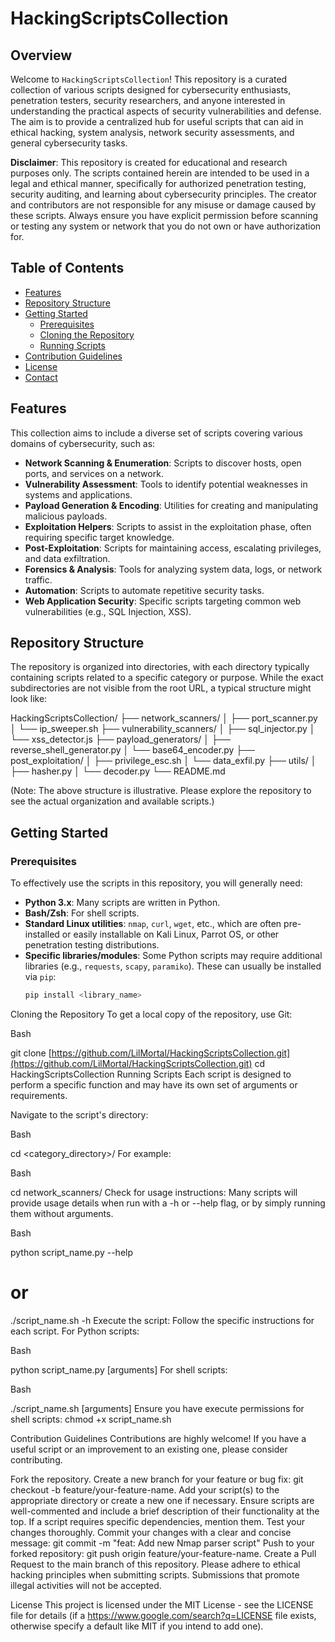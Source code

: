 # HackingScriptsCollection

## Overview

Welcome to `HackingScriptsCollection`! This repository is a curated collection of various scripts designed for cybersecurity enthusiasts, penetration testers, security researchers, and anyone interested in understanding the practical aspects of security vulnerabilities and defense. The aim is to provide a centralized hub for useful scripts that can aid in ethical hacking, system analysis, network security assessments, and general cybersecurity tasks.

**Disclaimer**: This repository is created for educational and research purposes only. The scripts contained herein are intended to be used in a legal and ethical manner, specifically for authorized penetration testing, security auditing, and learning about cybersecurity principles. The creator and contributors are not responsible for any misuse or damage caused by these scripts. Always ensure you have explicit permission before scanning or testing any system or network that you do not own or have authorization for.

## Table of Contents

- [Features](#features)
- [Repository Structure](#repository-structure)
- [Getting Started](#getting-started)
  - [Prerequisites](#prerequisites)
  - [Cloning the Repository](#cloning-the-repository)
  - [Running Scripts](#running-scripts)
- [Contribution Guidelines](#contribution-guidelines)
- [License](#license)
- [Contact](#contact)

## Features

This collection aims to include a diverse set of scripts covering various domains of cybersecurity, such as:

- **Network Scanning & Enumeration**: Scripts to discover hosts, open ports, and services on a network.
- **Vulnerability Assessment**: Tools to identify potential weaknesses in systems and applications.
- **Payload Generation & Encoding**: Utilities for creating and manipulating malicious payloads.
- **Exploitation Helpers**: Scripts to assist in the exploitation phase, often requiring specific target knowledge.
- **Post-Exploitation**: Scripts for maintaining access, escalating privileges, and data exfiltration.
- **Forensics & Analysis**: Tools for analyzing system data, logs, or network traffic.
- **Automation**: Scripts to automate repetitive security tasks.
- **Web Application Security**: Specific scripts targeting common web vulnerabilities (e.g., SQL Injection, XSS).

## Repository Structure

The repository is organized into directories, with each directory typically containing scripts related to a specific category or purpose. While the exact subdirectories are not visible from the root URL, a typical structure might look like:

HackingScriptsCollection/
├── network_scanners/
│   ├── port_scanner.py
│   └── ip_sweeper.sh
├── vulnerability_scanners/
│   ├── sql_injector.py
│   └── xss_detector.js
├── payload_generators/
│   ├── reverse_shell_generator.py
│   └── base64_encoder.py
├── post_exploitation/
│   ├── privilege_esc.sh
│   └── data_exfil.py
├── utils/
│   ├── hasher.py
│   └── decoder.py
└── README.md


(Note: The above structure is illustrative. Please explore the repository to see the actual organization and available scripts.)

## Getting Started

### Prerequisites

To effectively use the scripts in this repository, you will generally need:

- **Python 3.x**: Many scripts are written in Python.
- **Bash/Zsh**: For shell scripts.
- **Standard Linux utilities**: `nmap`, `curl`, `wget`, etc., which are often pre-installed or easily installable on Kali Linux, Parrot OS, or other penetration testing distributions.
- **Specific libraries/modules**: Some Python scripts may require additional libraries (e.g., `requests`, `scapy`, `paramiko`). These can usually be installed via `pip`:
  ```bash
  pip install <library_name>
Cloning the Repository
To get a local copy of the repository, use Git:

Bash

git clone [https://github.com/LilMortal/HackingScriptsCollection.git](https://github.com/LilMortal/HackingScriptsCollection.git)
cd HackingScriptsCollection
Running Scripts
Each script is designed to perform a specific function and may have its own set of arguments or requirements.

Navigate to the script's directory:

Bash

cd <category_directory>/
For example:

Bash

cd network_scanners/
Check for usage instructions:
Many scripts will provide usage details when run with a -h or --help flag, or by simply running them without arguments.

Bash

python script_name.py --help
# or
./script_name.sh -h
Execute the script:
Follow the specific instructions for each script. For Python scripts:

Bash

python script_name.py [arguments]
For shell scripts:

Bash

./script_name.sh [arguments]
Ensure you have execute permissions for shell scripts: chmod +x script_name.sh

Contribution Guidelines
Contributions are highly welcome! If you have a useful script or an improvement to an existing one, please consider contributing.

Fork the repository.
Create a new branch for your feature or bug fix: git checkout -b feature/your-feature-name.
Add your script(s) to the appropriate directory or create a new one if necessary.
Ensure scripts are well-commented and include a brief description of their functionality at the top.
If a script requires specific dependencies, mention them.
Test your changes thoroughly.
Commit your changes with a clear and concise message: git commit -m "feat: Add new Nmap parser script"
Push to your forked repository: git push origin feature/your-feature-name.
Create a Pull Request to the main branch of this repository.
Please adhere to ethical hacking principles when submitting scripts. Submissions that promote illegal activities will not be accepted.

License
This project is licensed under the MIT License - see the LICENSE file for details (if a https://www.google.com/search?q=LICENSE file exists, otherwise specify a default like MIT if you intend to add one).
